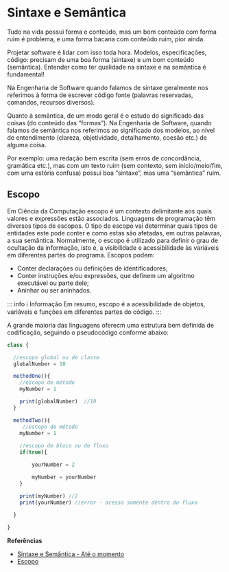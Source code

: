 # Sintaxe e Semântica

Tudo na vida possui forma e conteúdo, mas um bom conteúdo com forma ruim é problema, e uma forma bacana com conteúdo ruim, pior ainda.

Projetar software é lidar com isso toda hora. Modelos, especificações, código: precisam de uma boa forma (sintaxe) e um bom conteúdo (semântica). Entender como ter qualidade na sintaxe e na semântica é fundamental!

Na Engenharia de Software quando falamos de sintaxe geralmente nos referimos à forma de escrever código fonte (palavras reservadas, comandos, recursos diversos).

Quanto à semântica, de um modo geral é o estudo do significado das coisas (do conteúdo das “formas”). Na Engenharia de Software, quando falamos de semântica nos referimos ao significado dos modelos, ao nível de entendimento (clareza, objetividade, detalhamento, coesão etc.) de alguma coisa.

Por exemplo: uma redação bem escrita (sem erros de concordância, gramática etc.), mas com um texto ruim (sem contexto, sem início/meio/fim, com uma estória confusa) possui boa “sintaxe”, mas uma “semântica” ruim.

## Escopo

Em Ciência da Computação escopo é um contexto delimitante aos quais valores e expressões estão associados. Linguagens de programação têm diversos tipos de escopos. O tipo de escopo vai determinar quais tipos de entidades este pode conter e como estas são afetadas, em outras palavras, a sua semântica. Normalmente, o escopo é utilizado para definir o grau de ocultação da informação, isto é, a visibilidade e acessibilidade às variáveis em diferentes partes do programa. Escopos podem:

* Conter declarações ou definições de identificadores;
* Conter instruções e/ou expressões, que definem um algoritmo executável ou parte dele;
* Aninhar ou ser aninhados.

::: info :information_source: Informação
Em resumo, escopo é a acessibilidade de objetos, variáveis e funções em diferentes partes do código.
:::

A grande maioria das linguagens oferecm uma estrutura bem definida de codificação, seguindo o pseudocódigo conforme abaixo:

```js
class { 

  //escopo global ou de classe
  globalNumber = 10

  methodOne(){
    //escopo de método
    myNumber = 1

    print(globalNumber)  //10
  }

  methodTwo(){
     //escopo de método
    myNumber = 1
    
    //escopo de bloco ou de fluxo
    if(true){

        yourNumber = 2

        myNumber = yourNumber
    }

    print(myNumber) //2
    print(yourNumber) //error - acesso somente dentro do fluxo
  
  }

}
```



**Referências**

* [Sintaxe e Semântica - Até o momento](https://www.ateomomento.com.br/sintaxe-e-semantica-forma-e-conteudo-na-producao-de-software/)
* [Escopo](https://pt.wikipedia.org/wiki/Escopo_(computa%C3%A7%C3%A3o))